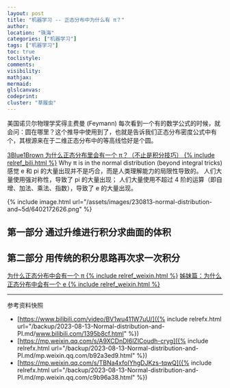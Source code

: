 ```yaml
---
layout: post
title: "机器学习 -- 正态分布中为什么有 π？"
author:
location: "珠海"
categories: ["机器学习"]
tags: ["机器学习"]
toc: true
toclistyle:
comments:
visibility:
mathjax:
mermaid:
glslcanvas:
codeprint:
cluster: "草履虫"
---
```


美国诺贝尔物理学奖得主费曼 (Feymann) 每次看到一个有的数学公式的时候，就会问：圆在哪里？这个推导中使用到了，也就是告诉我们正态分布密度公式中有个，其根源来在于二维正态分布中的等高线恰好是个圆。

[3Blue1Brown 为什么正态分布里会有一个 π？（不止是积分技巧） {% include relref_bili.html %}](https://www.bilibili.com/video/BV1wu411W7uU/)
Why π is in the normal distribution (beyond integral tricks)
感觉 e 和 pi 的大量出现并不是巧合，而是人类理解能力的局限性导致的。
人们大量使用强对称性，导致了 pi 的大量出现；
人们大量使用不超过 4 阶的运算（即自增、加法、乘法、指数），导致了 e 的大量出现。

{% include image.html url="/assets/images/230813-normal-distribution-and~5d/6402172626.png" %}


## 第一部分 通过升维进行积分求曲面的体积


## 第二部分 用传统的积分思路再次求一次积分

[为什么正态分布中会有一个 π {% include relref_weixin.html %}](https://mp.weixin.qq.com/s/A9XCDnDI6lZlCoudh-cryg)
[姊妹篇：为什么正态分布中会有一个 e {% include relref_weixin.html %}](https://mp.weixin.qq.com/s/TBNa4xfoIYhgDJKzs-tqwQ)



<hr class='reviewline'/>
<p class='reviewtip'><script type='text/javascript' src='{% include relref.html url="/assets/reviewjs/blogs/2023-08-13-Normal-distribution-and-PI.md.js" %}'></script></p>
<font class='ref_snapshot'>参考资料快照</font>

- [https://www.bilibili.com/video/BV1wu411W7uU/]({% include relrefx.html url="/backup/2023-08-13-Normal-distribution-and-PI.md/www.bilibili.com/1395b8cf.html" %})
- [https://mp.weixin.qq.com/s/A9XCDnDI6lZlCoudh-cryg]({% include relrefx.html url="/backup/2023-08-13-Normal-distribution-and-PI.md/mp.weixin.qq.com/b92a3ed9.html" %})
- [https://mp.weixin.qq.com/s/TBNa4xfoIYhgDJKzs-tqwQ]({% include relrefx.html url="/backup/2023-08-13-Normal-distribution-and-PI.md/mp.weixin.qq.com/c9b96a38.html" %})

